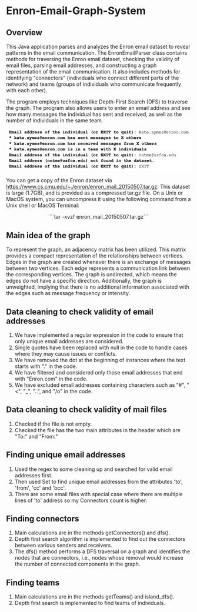 # Enron-Email-Graph-System

## Overview
This Java application parses and analyzes the Enron email dataset to reveal patterns in the email communication. 
The EnronEmailParser class contains methods for traversing the Enron email dataset, checking the validity of email files, parsing email addresses, and constructing a graph representation of the email communication. It also includes methods for identifying "connectors" (individuals who connect different parts of the network) and teams (groups of individuals who communicate frequently with each other).

The program employs techniques like Depth-First Search (DFS) to traverse the graph. The program also allows users to enter an email address and see how many messages the individual has sent and received, as well as the number of individuals in the same team.

<p align="center">
  <img src="./sample.png" alt="Sample Screenshot" width="600">
</p>

You can get a copy of the Enron dataset via https://www.cs.cmu.edu/~./enron/enron_mail_20150507.tar.gz. This dataset is large (1.7GB), and is provided as a compressed tar.gz file. On a Unix or MacOS system, you can uncompress it using the following command from a Unix shell or MacOS Terminal: <br>
<p align="center">
   ```tar -xvzf enron_mail_20150507.tar.gz```
</p>        


## Main idea of the graph
To represent the graph, an adjacency matrix has been utilized. This matrix provides a compact representation of the relationships between vertices. 
Edges in the graph are created whenever there is an exchange of messages between two vertices. Each edge represents a communication link between the corresponding vertices. 
The graph is undirected, which means the edges do not have a specific direction. 
Additionally, the graph is unweighted, implying that there is no additional information associated with the edges such as message frequency or intensity. 

## Data cleaning to check validity of email addresses
1. We have implemented a regular expression in the code to ensure that only unique email addresses are considered. 
2. Single quotes have been replaced with null in the code to handle cases where they may cause issues or conflicts. 
3. We have removed the dot at the beginning of instances where the text starts with "." in the code. 
4. We have filtered and considered only those email addresses that end with "Enron.com" in the code. 
5. We have excluded email addresses containing characters such as "#", "<", "_", "..", and "/o" in the code.  
 
 
## Data cleaning to check validity of mail files
1. Checked if the file is not empty.
2. Checked the file has the two main attributes in the header which are "To:" and "From:"
 
 
## Finding unique email addresses
1. Used the regex to some cleaning up and searched for valid email addresses first.
2. Then used Set to find unique email addresses from the attributes 'to', 'from', 'cc' and 'bcc'.
3. There are some email files with special case where there are multiple lines of 'to' address so my Connectors count is higher. 

## Finding connectors
1. Main calculations are in the methods getConnectors() and dfs().
2. Depth first search algorithm is implemented to find out the connectors between various senders and receivers. 
3. The dfs() method performs a DFS traversal on a graph and identifies the nodes that are connectors, i.e., nodes whose removal would increase the number of connected components in the graph.

## Finding teams
1. Main calculations are in the methods getTeams() and island_dfs().
2. Depth first search is implemented to find teams of individuals.



